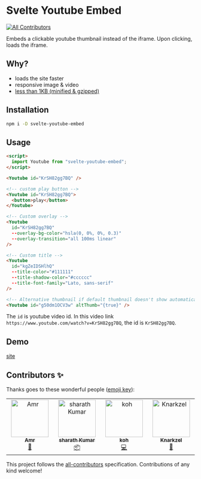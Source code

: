 # Svelte Youtube Embed

<!-- ALL-CONTRIBUTORS-BADGE:START - Do not remove or modify this section -->

[![All Contributors](https://img.shields.io/badge/all_contributors-4-orange.svg?style=flat-square)](#contributors-)

<!-- ALL-CONTRIBUTORS-BADGE:END -->

Embeds a clickable youtube thumbnail instead of the iframe. Upon clicking, loads the iframe.

## Why?

- loads the site faster
- responsive image & video
- [less than 1KB (minified & gzipped)](https://bundlephobia.com/package/svelte-youtube-embed)

## Installation

```bash
npm i -D svelte-youtube-embed
```

## Usage

```html
<script>
  import Youtube from "svelte-youtube-embed";
</script>

<Youtube id="KrSH82gg7BQ" />

<!-- custom play button -->
<Youtube id="KrSH82gg7BQ">
  <button>play</button>
</Youtube>

<!-- Custom overlay -->
<Youtube
  id="KrSH82gg7BQ"
  --overlay-bg-color="hsla(0, 0%, 0%, 0.3)"
  --overlay-transition="all 100ms linear"
/>

<!-- Custom title -->
<Youtube
  id="kgZeIDSHlhQ"
  --title-color="#111111"
  --title-shadow-color="#cccccc"
  --title-font-family="Lato, sans-serif"
/>

<!-- Alternative thumbnail if default thumbnail doesn't show automatically -->
<Youtube id="g50dm1OCV3w" altThumb="{true}" />
```

The `id` is youtube video id. In this video link `https://www.youtube.com/watch?v=KrSH82gg7BQ`, the id is `KrSH82gg7BQ`.

## Demo

[site](https://embed.sveltethemes.dev/)

## Contributors ✨

Thanks goes to these wonderful people ([emoji key](https://allcontributors.org/docs/en/emoji-key)):

<!-- ALL-CONTRIBUTORS-LIST:START - Do not remove or modify this section -->
<!-- prettier-ignore-start -->
<!-- markdownlint-disable -->
<table>
  <tbody>
    <tr>
      <td align="center" valign="top" width="14.28%"><a href="https://computly.me"><img src="https://avatars.githubusercontent.com/u/12211826?v=4?s=100" width="100px;" alt="Amr"/><br /><sub><b>Amr</b></sub></a><br /><a href="#design-416d72" title="Design">🎨</a></td>
      <td align="center" valign="top" width="14.28%"><a href="https://webjeda.com"><img src="https://avatars.githubusercontent.com/u/8033084?v=4?s=100" width="100px;" alt="sharath Kumar"/><br /><sub><b>sharath Kumar</b></sub></a><br /><a href="#platform-sharu725" title="Packaging/porting to new platform">📦</a></td>
      <td align="center" valign="top" width="14.28%"><a href="https://github.com/kohbanye"><img src="https://avatars.githubusercontent.com/u/66658420?v=4?s=100" width="100px;" alt="koh"/><br /><sub><b>koh</b></sub></a><br /><a href="https://github.com/sharu725/youtube-embed/commits?author=kohbanye" title="Code">💻</a></td>
      <td align="center" valign="top" width="14.28%"><a href="https://knarkzel.github.io"><img src="https://avatars.githubusercontent.com/u/85593302?v=4?s=100" width="100px;" alt="Knarkzel"/><br /><sub><b>Knarkzel</b></sub></a><br /><a href="https://github.com/sharu725/youtube-embed/issues?q=author%3Aknarkzel" title="Bug reports">🐛</a></td>
    </tr>
  </tbody>
</table>

<!-- markdownlint-restore -->
<!-- prettier-ignore-end -->

<!-- ALL-CONTRIBUTORS-LIST:END -->

This project follows the [all-contributors](https://github.com/all-contributors/all-contributors) specification. Contributions of any kind welcome!
